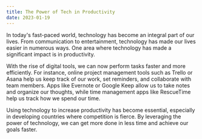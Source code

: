 ```yaml
---
title: The Power of Tech in Productivity
date: 2023-01-19
---
```


In today's fast-paced world, technology has become an integral part of our lives. From communication to entertainment, technology has made our lives easier in numerous ways. One area where technology has made a significant impact is in productivity.

With the rise of digital tools, we can now perform tasks faster and more efficiently. For instance, online project management tools such as Trello or Asana help us keep track of our work, set reminders, and collaborate with team members. Apps like Evernote or Google Keep allow us to take notes and organize our thoughts, while time management apps like RescueTime help us track how we spend our time.

Using technology to increase productivity has become essential, especially in developing countries where competition is fierce. By leveraging the power of technology, we can get more done in less time and achieve our goals faster.
